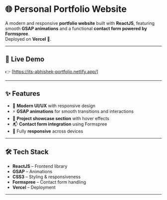 # 🌐 Personal Portfolio Website

A modern and responsive **portfolio website** built with **ReactJS**, featuring smooth **GSAP animations** and a functional **contact form powered by Formspree**.  
Deployed on **Vercel** 🚀.

---

## 📸 Live Demo
👉 [https://its-abhishek-portfolio.netlify.app/]

---

## ✨ Features
- 🎨 **Modern UI/UX** with responsive design  
- ⚡ **GSAP animations** for smooth transitions and interactions  
- 📂 **Project showcase section** with hover effects  
- 📬 **Contact form integration** using Formspree  
- 📱 Fully **responsive** across devices  

---

## 🛠️ Tech Stack
- **ReactJS** – Frontend library  
- **GSAP** – Animations  
- **CSS3** – Styling & responsiveness  
- **Formspree** – Contact form handling  
- **Vercel** – Deployment  

---

